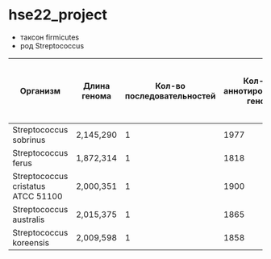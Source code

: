 # hse22_project
- таксон firmicutes
- род Streptococcus

|Организм|Длина генома|Кол-во последовательностей| Кол-во аннотированных генов|Процент генома, который занимают все аннотированные гены|Кол-во участков Z-ДНК с zh-score > 500| Общая длина участков Z-ДНК с zh-score > 500|
|-|-|-|-|-|-|-| 
|Streptococcus sobrinus|2,145,290|1|1977|82.71%|413|4166|
|Streptococcus ferus|1,872,314|1|1818|89.38%|1154|11374|
|Streptococcus cristatus ATCC 51100|2,000,351|1|1900|88.00%|1616|15884|
|Streptococcus australis|2,015,375|1|1865|87.82%|1546|15320|
|Streptococcus koreensis|2,009,598|1|1858|87.81%|1502|14812|
